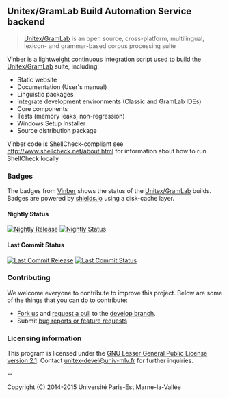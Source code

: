 ## Unitex/GramLab Build Automation Service backend

> [Unitex/GramLab][unitex] is an open source, cross-platform, multilingual, lexicon- and grammar-based corpus processing suite

Vinber is a lightweight continuous integration script used to build the [Unitex/GramLab][unitex] suite, including:

- Static website
- Documentation (User's manual)
- Linguistic packages
- Integrate development environments (Classic and GramLab IDEs)
- Core components
- Tests (memory leaks, non-regression)
- Windows Setup Installer
- Source distribution package

Vinber code is ShellCheck-compliant see http://www.shellcheck.net/about.html for information about how to run ShellCheck locally

### Badges

The badges from [Vinber][vinber] shows the status of the [Unitex/GramLab][unitex] builds. Badges are powered by [shields.io](http://shields.io/) using a disk-cache layer.

#### Nightly Status

[![Nightly Release](http://unitex.univ-mlv.fr/v6/badge/nightly/latest.svg?subject=product.name&status=product.version.full)][nightly] [![Nightly Status](http://unitex.univ-mlv.fr/v6/badge/nightly/latest.svg)][nightly]

#### Last Commit Status

[![Last Commit Release](http://unitex.univ-mlv.fr/v6/badge/commit/latest.svg?subject=product.name&status=product.version.full)][commit] [![Last Commit Status](http://unitex.univ-mlv.fr/v6/badge/commit/latest.svg)][commit]

### Contributing

We welcome everyone to contribute to improve this project. Below are some of the
things that you can do to contribute:

-  [Fork us](https://github.com/UnitexGramLab/vinber-backend/fork) and [request a pull](https://github.com/UnitexGramLab/vinber-backend/pulls) to the [develop branch](https://github.com/UnitexGramLab/vinber-backend/tree/develop).
-  Submit [bug reports or feature requests](https://github.com/UnitexGramLab/vinber-backend/issues)

### Licensing information
This program is licensed under the [GNU Lesser General Public License version 2.1](/LICENSE). Contact unitex-devel@univ-mlv.fr for further inquiries.

--

Copyright (C) 2014-2015 Université Paris-Est Marne-la-Vallée

[unitex]:  http://unitexgramlab.org
[vinber]:  http://unitex.univ-mlv.fr/v6
[nightly]: http://unitex.univ-mlv.fr/v6/#bundle=nightly&q=latest
[commit]:  http://unitex.univ-mlv.fr/v6/#bundle=commit&q=latest
